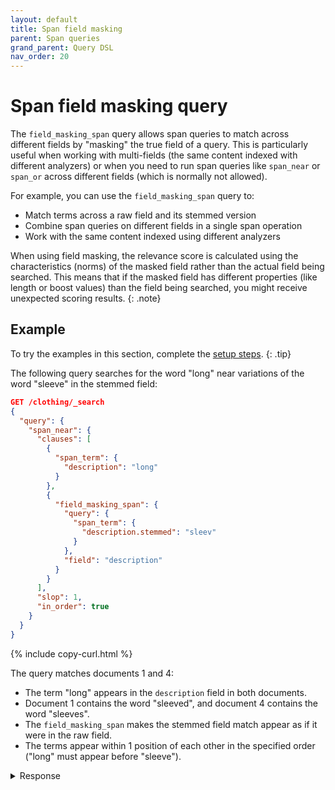 ```yaml
---
layout: default
title: Span field masking
parent: Span queries
grand_parent: Query DSL
nav_order: 20
---
```


# Span field masking query

The `field_masking_span` query allows span queries to match across different fields by "masking" the true field of a query. This is particularly useful when working with multi-fields (the same content indexed with different analyzers) or when you need to run span queries like `span_near` or `span_or` across different fields (which is normally not allowed).

For example, you can use the `field_masking_span` query to:
- Match terms across a raw field and its stemmed version
- Combine span queries on different fields in a single span operation
- Work with the same content indexed using different analyzers

When using field masking, the relevance score is calculated using the characteristics (norms) of the masked field rather than the actual field being searched. This means that if the masked field has different properties (like length or boost values) than the field being searched, you might receive unexpected scoring results.
{: .note}

## Example

To try the examples in this section, complete the [setup steps]({{site.url}}{{site.baseurl}}/query-dsl/span/#setup).
{: .tip}

The following query searches for the word "long" near variations of the word "sleeve" in the stemmed field:

```json
GET /clothing/_search
{
  "query": {
    "span_near": {
      "clauses": [
        {
          "span_term": {
            "description": "long"
          }
        },
        {
          "field_masking_span": {
            "query": {
              "span_term": {
                "description.stemmed": "sleev"
              }
            },
            "field": "description"
          }
        }
      ],
      "slop": 1,
      "in_order": true
    }
  }
}

```
{% include copy-curl.html %}

The query matches documents 1 and 4:
- The term "long" appears in the `description` field in both documents.
- Document 1 contains the word "sleeved", and document 4 contains the word "sleeves".
- The `field_masking_span` makes the stemmed field match appear as if it were in the raw field.
- The terms appear within 1 position of each other in the specified order ("long" must appear before "sleeve").

<details markdown="block">
  <summary>
    Response
  </summary>
  {: .text-delta}

```json
{
  "took": 7,
  "timed_out": false,
  "_shards": {
    "total": 1,
    "successful": 1,
    "skipped": 0,
    "failed": 0
  },
  "hits": {
    "total": {
      "value": 2,
      "relation": "eq"
    },
    "max_score": 0.7444251,
    "hits": [
      {
        "_index": "clothing",
        "_id": "1",
        "_score": 0.7444251,
        "_source": {
          "description": "Long-sleeved dress shirt with a formal collar and button cuffs. "
        }
      },
      {
        "_index": "clothing",
        "_id": "4",
        "_score": 0.4291246,
        "_source": {
          "description": "A set of two midi silk shirt dresses with long fluttered sleeves in black. "
        }
      }
    ]
  }
}
```

## Parameters

The following table lists all top-level parameters supported by `field_masking_span` queries. All parameters are required.

| Parameter | Data type | Description |
|:----------|:-----|:------------|
| `query` | Object | The span query to execute on the actual field. |
| `field` | String | The field name to mask the query as. Other span queries will treat this query as if it were executing on this field. |
